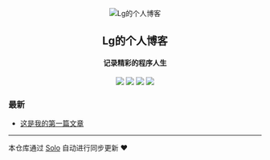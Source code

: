 <p align="center"><img alt="Lg的个人博客" src="https://static.b3log.org/images/brand/solo-32.png"></p><h2 align="center">
Lg的个人博客
</h2>

<h4 align="center">记录精彩的程序人生</h4>
<p align="center"><a title="Lg的个人博客" target="_blank" href="https://github.com/liguo001/solo-blog"><img src="https://img.shields.io/github/last-commit/liguo001/solo-blog.svg?style=flat-square&color=FF9900"></a>
<a title="GitHub repo size in bytes" target="_blank" href="https://github.com/liguo001/solo-blog"><img src="https://img.shields.io/github/repo-size/liguo001/solo-blog.svg?style=flat-square"></a>
<a title="Solo Version" target="_blank" href="https://github.com/b3log/solo/releases"><img src="https://img.shields.io/badge/solo-3.6.4-f1e05a.svg?style=flat-square&color=blueviolet"></a>
<a title="Hits" target="_blank" href="https://github.com/b3log/hits"><img src="https://hits.b3log.org/liguo001/solo-blog.svg"></a></p>

### 最新

* [这是我的第一篇文章](https://www.lgblog.top/articles/2019/10/08/1570503866398.html)



---

本仓库通过 [Solo](https://github.com/b3log/solo) 自动进行同步更新 ❤️ 